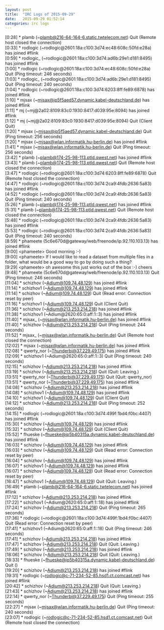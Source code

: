 ```yaml
---
layout: post
title:  "IRC Logs of 2015-09-29"
date:   2015-09-29 01:52:14
categories: irc logs
---
```

<span class="irc-date">[0:28]</span> <span class="irc-navy">* plamb (~plamb@216-64-164-6.static.twtelecom.net) Quit (Remote host closed the connection)</span><br />
<span class="irc-date">[0:33]</span> <span class="irc-green">* rodlogic (~rodlogic@2601:18a:c100:3d74:ec48:608c:50fd:e28a) has joined #flink</span><br />
<span class="irc-date">[0:59]</span> <span class="irc-green">* rodlogic_ (~rodlogic@2601:18a:c100:3d74:ad6b:29e1:d181:8495) has joined #flink</span><br />
<span class="irc-date">[1:00]</span> <span class="irc-navy">* rodlogic (~rodlogic@2601:18a:c100:3d74:ec48:608c:50fd:e28a) Quit (Ping timeout: 246 seconds)</span><br />
<span class="irc-date">[1:03]</span> <span class="irc-navy">* rodlogic_ (~rodlogic@2601:18a:c100:3d74:ad6b:29e1:d181:8495) Quit (Ping timeout: 240 seconds)</span><br />
<span class="irc-date">[1:04]</span> <span class="irc-green">* rodlogic (~rodlogic@2601:18a:c100:3d74:6203:8ff:fe89:6878) has joined #flink</span><br />
<span class="irc-date">[1:10]</span> <span class="irc-green">* mjsax (~mjsax@ip5f5aed57.dynamic.kabel-deutschland.de) has joined #flink</span><br />
<span class="irc-date">[1:11]</span> <span class="irc-green">* mj (~mj@2a02:8109:83c0:1930:8417:d039:95e:8094) has joined #flink</span><br />
<span class="irc-date">[1:12]</span> <span class="irc-navy">* mj (~mj@2a02:8109:83c0:1930:8417:d039:95e:8094) Quit (Client Quit)</span><br />
<span class="irc-date">[1:20]</span> <span class="irc-navy">* mjsax (~mjsax@ip5f5aed57.dynamic.kabel-deutschland.de) Quit (Ping timeout: 256 seconds)</span><br />
<span class="irc-date">[1:20]</span> <span class="irc-green">* mjsax (~mjsax@wlan.informatik.hu-berlin.de) has joined #flink</span><br />
<span class="irc-date">[1:41]</span> <span class="irc-navy">* mjsax (~mjsax@wlan.informatik.hu-berlin.de) Quit (Ping timeout: 256 seconds)</span><br />
<span class="irc-date">[3:42]</span> <span class="irc-green">* plamb (~plamb@174-25-98-113.ptld.qwest.net) has joined #flink</span><br />
<span class="irc-date">[3:43]</span> <span class="irc-navy">* plamb (~plamb@174-25-98-113.ptld.qwest.net) Quit (Remote host closed the connection)</span><br />
<span class="irc-date">[3:47]</span> <span class="irc-navy">* rodlogic (~rodlogic@2601:18a:c100:3d74:6203:8ff:fe89:6878) Quit (Remote host closed the connection)</span><br />
<span class="irc-date">[4:47]</span> <span class="irc-green">* rodlogic (~rodlogic@2601:18a:c100:3d74:2ca9:4fdb:2636:5a83) has joined #flink</span><br />
<span class="irc-date">[4:52]</span> <span class="irc-navy">* rodlogic (~rodlogic@2601:18a:c100:3d74:2ca9:4fdb:2636:5a83) Quit (Ping timeout: 240 seconds)</span><br />
<span class="irc-date">[5:26]</span> <span class="irc-green">* plamb (~plamb@174-25-98-113.ptld.qwest.net) has joined #flink</span><br />
<span class="irc-date">[5:31]</span> <span class="irc-navy">* plamb (~plamb@174-25-98-113.ptld.qwest.net) Quit (Remote host closed the connection)</span><br />
<span class="irc-date">[5:48]</span> <span class="irc-green">* rodlogic (~rodlogic@2601:18a:c100:3d74:2ca9:4fdb:2636:5a83) has joined #flink</span><br />
<span class="irc-date">[5:53]</span> <span class="irc-navy">* rodlogic (~rodlogic@2601:18a:c100:3d74:2ca9:4fdb:2636:5a83) Quit (Ping timeout: 240 seconds)</span><br />
<span class="irc-date">[8:59]</span> <span class="irc-green">* phameete (5c6e670d@gateway/web/freenode/ip.92.110.103.13) has joined #flink</span><br />
<span class="irc-date">[9:00]</span> <span class="irc-black">&lt;phameete&gt; Good morning :-)</span><br />
<span class="irc-date">[9:00]</span> <span class="irc-black">&lt;phameete&gt; If I would like to read a dataset from multiple files in a folder, what would be a good way to go by doing such a thing?</span><br />
<span class="irc-date">[9:29]</span> <span class="irc-black">&lt;phameete&gt; oh awesome this just works out of the box :-) cheers</span><br />
<span class="irc-date">[9:48]</span> <span class="irc-navy">* phameete (5c6e670d@gateway/web/freenode/ip.92.110.103.13) Quit (Ping timeout: 246 seconds)</span><br />
<span class="irc-date">[11:04]</span> <span class="irc-green">* schizhov (~Adium@109.74.48.129) has joined #flink</span><br />
<span class="irc-date">[11:14]</span> <span class="irc-green">* schizhov1 (~Adium@109.74.48.129) has joined #flink</span><br />
<span class="irc-date">[11:14]</span> <span class="irc-navy">* schizhov (~Adium@109.74.48.129) Quit (Read error: Connection reset by peer)</span><br />
<span class="irc-date">[11:16]</span> <span class="irc-navy">* schizhov1 (~Adium@109.74.48.129) Quit (Client Quit)</span><br />
<span class="irc-date">[11:36]</span> <span class="irc-green">* schizhov (~Adium@213.253.214.218) has joined #flink</span><br />
<span class="irc-date">[11:38]</span> <span class="irc-green">* schizhov1 (~Adium@2620:65:0:aff:1::3) has joined #flink</span><br />
<span class="irc-date">[11:40]</span> <span class="irc-green">* mjsax_ (~mjsax@wlan.informatik.hu-berlin.de) has joined #flink</span><br />
<span class="irc-date">[11:40]</span> <span class="irc-navy">* schizhov (~Adium@213.253.214.218) Quit (Ping timeout: 244 seconds)</span><br />
<span class="irc-date">[11:52]</span> <span class="irc-navy">* mjsax_ (~mjsax@wlan.informatik.hu-berlin.de) Quit (Remote host closed the connection)</span><br />
<span class="irc-date">[12:02]</span> <span class="irc-green">* mjsax (~mjsax@wlan.informatik.hu-berlin.de) has joined #flink</span><br />
<span class="irc-date">[12:08]</span> <span class="irc-green">* qwerty_nor (~Thunderbi@37.229.49.175) has joined #flink</span><br />
<span class="irc-date">[12:09]</span> <span class="irc-navy">* schizhov1 (~Adium@2620:65:0:aff:1::3) Quit (Ping timeout: 240 seconds)</span><br />
<span class="irc-date">[12:15]</span> <span class="irc-green">* schizhov (~Adium@213.253.214.218) has joined #flink</span><br />
<span class="irc-date">[13:19]</span> <span class="irc-navy">* schizhov (~Adium@213.253.214.218) Quit (Quit: Leaving.)</span><br />
<span class="irc-date">[13:51]</span> <span class="irc-navy">* qwerty_nor (~Thunderbi@37.229.49.175) Quit (Quit: qwerty_nor)</span><br />
<span class="irc-date">[13:51]</span> <span class="irc-green">* qwerty_nor (~Thunderbi@37.229.49.175) has joined #flink</span><br />
<span class="irc-date">[14:08]</span> <span class="irc-green">* schizhov (~Adium@213.253.214.218) has joined #flink</span><br />
<span class="irc-date">[14:08]</span> <span class="irc-green">* schizhov1 (~Adium@109.74.48.129) has joined #flink</span><br />
<span class="irc-date">[14:10]</span> <span class="irc-navy">* schizhov1 (~Adium@109.74.48.129) Quit (Client Quit)</span><br />
<span class="irc-date">[14:12]</span> <span class="irc-navy">* schizhov (~Adium@213.253.214.218) Quit (Ping timeout: 252 seconds)</span><br />
<span class="irc-date">[14:15]</span> <span class="irc-green">* rodlogic (~rodlogic@2601:18a:c100:3d74:499f:1bd4:f0bc:4407) has joined #flink</span><br />
<span class="irc-date">[15:30]</span> <span class="irc-green">* schizhov (~Adium@109.74.48.129) has joined #flink</span><br />
<span class="irc-date">[15:32]</span> <span class="irc-navy">* schizhov (~Adium@109.74.48.129) Quit (Client Quit)</span><br />
<span class="irc-date">[15:52]</span> <span class="irc-green">* fhueske (~fhueske@ip5b40315a.dynamic.kabel-deutschland.de) has joined #flink</span><br />
<span class="irc-date">[16:03]</span> <span class="irc-green">* schizhov (~Adium@109.74.48.129) has joined #flink</span><br />
<span class="irc-date">[16:03]</span> <span class="irc-navy">* schizhov (~Adium@109.74.48.129) Quit (Read error: Connection reset by peer)</span><br />
<span class="irc-date">[16:04]</span> <span class="irc-green">* schizhov (~Adium@109.74.48.129) has joined #flink</span><br />
<span class="irc-date">[16:07]</span> <span class="irc-green">* schizhov1 (~Adium@109.74.48.129) has joined #flink</span><br />
<span class="irc-date">[16:07]</span> <span class="irc-navy">* schizhov (~Adium@109.74.48.129) Quit (Read error: Connection reset by peer)</span><br />
<span class="irc-date">[16:47]</span> <span class="irc-navy">* schizhov1 (~Adium@109.74.48.129) Quit (Quit: Leaving.)</span><br />
<span class="irc-date">[16:49]</span> <span class="irc-green">* plamb (~plamb@216-64-164-6.static.twtelecom.net) has joined #flink</span><br />
<span class="irc-date">[17:12]</span> <span class="irc-green">* schizhov (~Adium@213.253.214.218) has joined #flink</span><br />
<span class="irc-date">[17:22]</span> <span class="irc-green">* schizhov1 (~Adium@2620:65:0:aff:1::18) has joined #flink</span><br />
<span class="irc-date">[17:24]</span> <span class="irc-navy">* schizhov (~Adium@213.253.214.218) Quit (Ping timeout: 265 seconds)</span><br />
<span class="irc-date">[17:36]</span> <span class="irc-navy">* rodlogic (~rodlogic@2601:18a:c100:3d74:499f:1bd4:f0bc:4407) Quit (Read error: Connection reset by peer)</span><br />
<span class="irc-date">[17:41]</span> <span class="irc-navy">* schizhov1 (~Adium@2620:65:0:aff:1::18) Quit (Ping timeout: 246 seconds)</span><br />
<span class="irc-date">[17:41]</span> <span class="irc-green">* schizhov (~Adium@213.253.214.218) has joined #flink</span><br />
<span class="irc-date">[17:47]</span> <span class="irc-navy">* schizhov (~Adium@213.253.214.218) Quit (Quit: Leaving.)</span><br />
<span class="irc-date">[17:49]</span> <span class="irc-green">* schizhov (~Adium@213.253.214.218) has joined #flink</span><br />
<span class="irc-date">[18:06]</span> <span class="irc-navy">* schizhov (~Adium@213.253.214.218) Quit (Quit: Leaving.)</span><br />
<span class="irc-date">[18:33]</span> <span class="irc-navy">* fhueske (~fhueske@ip5b40315a.dynamic.kabel-deutschland.de) Quit ()</span><br />
<span class="irc-date">[19:20]</span> <span class="irc-green">* schizhov (~Adium@213.253.214.218) has joined #flink</span><br />
<span class="irc-date">[19:31]</span> <span class="irc-green">* rodlogic (~rodlogic@c-71-234-52-85.hsd1.ct.comcast.net) has joined #flink</span><br />
<span class="irc-date">[20:42]</span> <span class="irc-navy">* schizhov (~Adium@213.253.214.218) Quit (Quit: Leaving.)</span><br />
<span class="irc-date">[21:43]</span> <span class="irc-green">* schizhov (~Adium@213.253.214.218) has joined #flink</span><br />
<span class="irc-date">[22:14]</span> <span class="irc-navy">* qwerty_nor (~Thunderbi@37.229.49.175) Quit (Ping timeout: 255 seconds)</span><br />
<span class="irc-date">[22:27]</span> <span class="irc-navy">* mjsax (~mjsax@wlan.informatik.hu-berlin.de) Quit (Ping timeout: 240 seconds)</span><br />
<span class="irc-date">[23:07]</span> <span class="irc-navy">* rodlogic (~rodlogic@c-71-234-52-85.hsd1.ct.comcast.net) Quit (Remote host closed the connection)</span><br />
